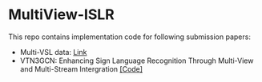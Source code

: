 # MultiView-ISLR

This repo contains implementation code for following submission papers:
- Multi-VSL data: [Link](https://drive.google.com/drive/folders/1yUU1m2hy_CjaXDDoR_6i9Y3T1XL2pD4C?usp=drive_link)
- VTN3GCN: Enhancing Sign Language Recognition Through Multi-View and Multi-Stream Intergration [[Code]](https://github.com/fossbk/MultiView-ISLR/tree/main/VTN3GCN) 


